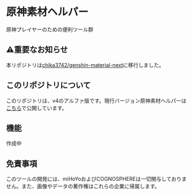 # 原神素材ヘルパー

原神プレイヤーのための便利ツール群

## ⚠️重要なお知らせ

本リポジトリは[chika3742/genshin-material-next](https://github.com/chika3742/genshin-material-next)に移行しました。

## このリポジトリについて

このリポジトリは、v4のアルファ版です。現行バージョン原神素材ヘルパーは[こちら](https://gms.chikach.net)で公開しています。

## 機能

作成中

## 免責事項

このツールの開発には、miHoYoおよびCOGNOSPHEREは一切関与しておりません。また、画像やデータの著作権はこれらの企業に帰属します。

